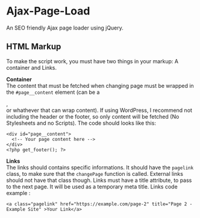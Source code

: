 # Ajax-Page-Load
An SEO friendly Ajax page loader using jQuery.


## HTML Markup
To make the script work, you must have two things in your markup: A container and Links.

<b>Container</b><br />
The content that must be fetched when changing page must be wrapped in the ```#page__content``` element (can be a <div>, <section> or whathever that can wrap content). If using WordPress, I recommend not including the header or the footer, so only content will be fetched (No Stylesheets and no Scripts). The code should looks like this:
  
```<?php get_header(); ?>
<div id="page__content">
  <!-- Your page content here -->
</div>
<?php get_footer(); ?>
```

<b>Links</b><br />
The links should contains specific informations. It should have the ```pagelink``` class, to make sure that the  ```changePage``` function is called. External links should not have that class though. Links must have a title attribute, to pass to the next page. It will be used as a temporary meta title. Links code example :
```
<a class="pagelink" href="https://example.com/page-2" title="Page 2 - Example Site" >Your Link</a>
```
